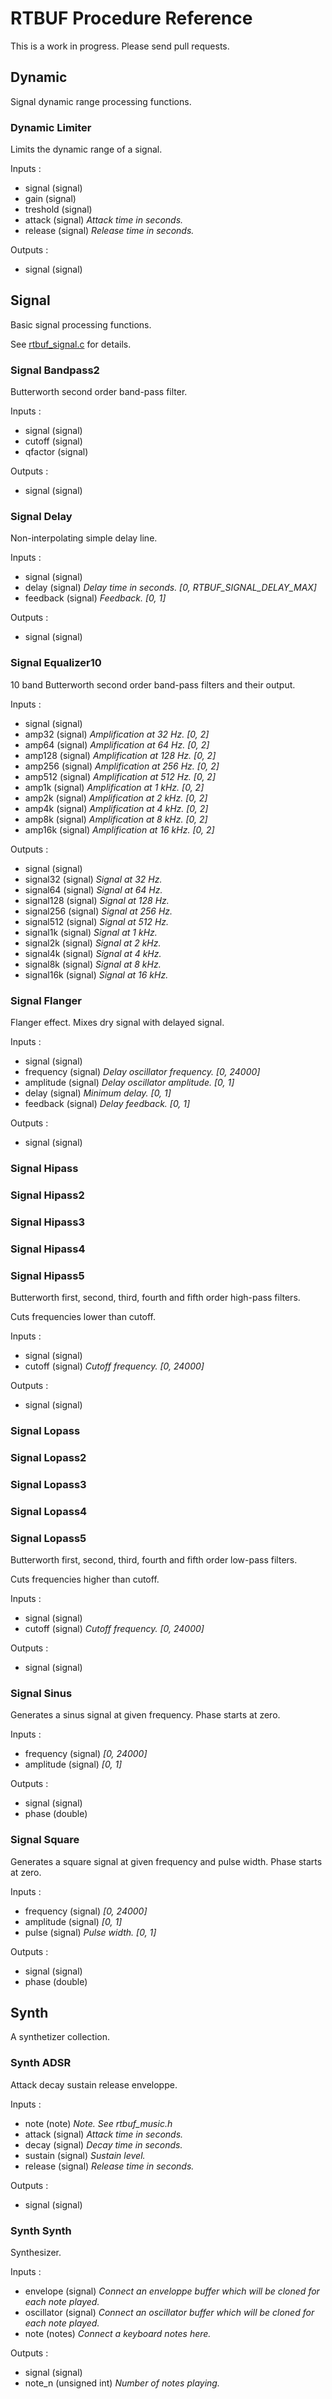 # RTBUF Procedure Reference

This is a work in progress. Please send pull requests.


## Dynamic
Signal dynamic range processing functions.


### Dynamic Limiter
Limits the dynamic range of a signal.

Inputs :
 - signal (signal)
 - gain (signal)
 - treshold (signal)
 - attack (signal) *Attack time in seconds.*
 - release (signal) *Release time in seconds.*

Outputs :
 - signal (signal)


## Signal
Basic signal processing functions.

See
[rtbuf_signal.c](https://github.com/rtbuf/rtbuf/blob/master/rtbuf_signal.c)
for details.


### Signal Bandpass2
Butterworth second order band-pass filter.

Inputs :
 - signal  (signal)
 - cutoff  (signal)
 - qfactor (signal)

Outputs :
 - signal (signal)


### Signal Delay
Non-interpolating simple delay line.

Inputs :
 - signal (signal)
 - delay (signal) *Delay time in seconds. [0, RTBUF_SIGNAL_DELAY_MAX]*
 - feedback (signal) *Feedback. [0, 1]*

Outputs :
 - signal (signal)


### Signal Equalizer10
10 band Butterworth second order band-pass filters and their output.

Inputs :
 - signal (signal)
 - amp32  (signal) *Amplification at 32 Hz. [0, 2]*
 - amp64  (signal) *Amplification at 64 Hz. [0, 2]*
 - amp128 (signal) *Amplification at 128 Hz. [0, 2]*
 - amp256 (signal) *Amplification at 256 Hz. [0, 2]*
 - amp512 (signal) *Amplification at 512 Hz. [0, 2]*
 - amp1k  (signal) *Amplification at 1 kHz. [0, 2]*
 - amp2k  (signal) *Amplification at 2 kHz. [0, 2]*
 - amp4k  (signal) *Amplification at 4 kHz. [0, 2]*
 - amp8k  (signal) *Amplification at 8 kHz. [0, 2]*
 - amp16k (signal) *Amplification at 16 kHz. [0, 2]*

Outputs :
 - signal    (signal)
 - signal32  (signal) *Signal at 32 Hz.*
 - signal64  (signal) *Signal at 64 Hz.*
 - signal128 (signal) *Signal at 128 Hz.*
 - signal256 (signal) *Signal at 256 Hz.*
 - signal512 (signal) *Signal at 512 Hz.*
 - signal1k  (signal) *Signal at 1 kHz.*
 - signal2k  (signal) *Signal at 2 kHz.*
 - signal4k  (signal) *Signal at 4 kHz.*
 - signal8k  (signal) *Signal at 8 kHz.*
 - signal16k (signal) *Signal at 16 kHz.*


### Signal Flanger
Flanger effect.
Mixes dry signal with delayed signal.

Inputs :
 - signal (signal)
 - frequency (signal) *Delay oscillator frequency. [0, 24000]*
 - amplitude (signal) *Delay oscillator amplitude. [0, 1]*
 - delay     (signal) *Minimum delay. [0, 1]*
 - feedback  (signal) *Delay feedback. [0, 1]*

Outputs :
 - signal (signal)


### Signal Hipass
### Signal Hipass2
### Signal Hipass3
### Signal Hipass4
### Signal Hipass5
Butterworth first, second, third, fourth and fifth order high-pass filters.

Cuts frequencies lower than cutoff.

Inputs :
 - signal (signal)
 - cutoff (signal) *Cutoff frequency. [0, 24000]*

Outputs :
 - signal (signal)


### Signal Lopass
### Signal Lopass2
### Signal Lopass3
### Signal Lopass4
### Signal Lopass5
Butterworth first, second, third, fourth and fifth order low-pass filters.

Cuts frequencies higher than cutoff.

Inputs :
 - signal (signal)
 - cutoff (signal) *Cutoff frequency. [0, 24000]*

Outputs :
 - signal (signal)


### Signal Sinus
Generates a sinus signal at given frequency.
Phase starts at zero.

Inputs :
 - frequency (signal) *[0, 24000]*
 - amplitude (signal) *[0, 1]*

Outputs :
 - signal (signal)
 - phase (double)


### Signal Square
Generates a square signal at given frequency and pulse width.
Phase starts at zero.

Inputs :
 - frequency (signal) *[0, 24000]*
 - amplitude (signal) *[0, 1]*
 - pulse (signal) *Pulse width. [0, 1]*

Outputs :
 - signal (signal)
 - phase (double)


## Synth
A synthetizer collection.


### Synth ADSR
Attack decay sustain release enveloppe.

Inputs :
 - note (note) *Note. See rtbuf_music.h*
 - attack (signal) *Attack time in seconds.*
 - decay (signal) *Decay time in seconds.*
 - sustain (signal) *Sustain level.*
 - release (signal) *Release time in seconds.*

Outputs :
 - signal (signal)


### Synth Synth
Synthesizer.

Inputs :
 - envelope (signal) *Connect an enveloppe buffer which will be cloned for each note played.*
 - oscillator (signal) *Connect an oscillator buffer which will be cloned for each note played.*
 - note (notes) *Connect a keyboard notes here.*

Outputs :
 - signal (signal)
 - note_n (unsigned int) *Number of notes playing.*
